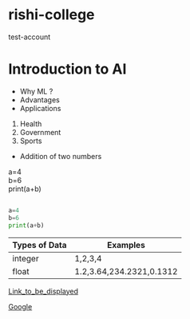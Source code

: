 # rishi-college
test-account

# Introduction to AI

- Why ML ?
- Advantages 
- Applications

1. Health
2. Government
3. Sports

- Addition of two numbers

a=4  
b=6  
print(a+b)

```python

a=4
b=6
print(a+b)

```

| Types of Data | Examples |
| ------------- | -------- |
| integer       |  1,2,3,4 |
| float | 1.2,3.64,234.2321,0.1312 |


[Link_to_be_displayed](Actual_Link)


[Google](www.google.com)




